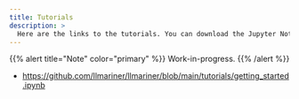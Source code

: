 ```yaml
---
title: Tutorials
description: >
  Here are the links to the tutorials. You can download the Jupyter Notebooks and exercise the tutorials.
---
```


{{% alert title="Note" color="primary" %}}
Work-in-progress.
{{% /alert %}}

-   <https://github.com/llmariner/llmariner/blob/main/tutorials/getting_started.ipynb>
